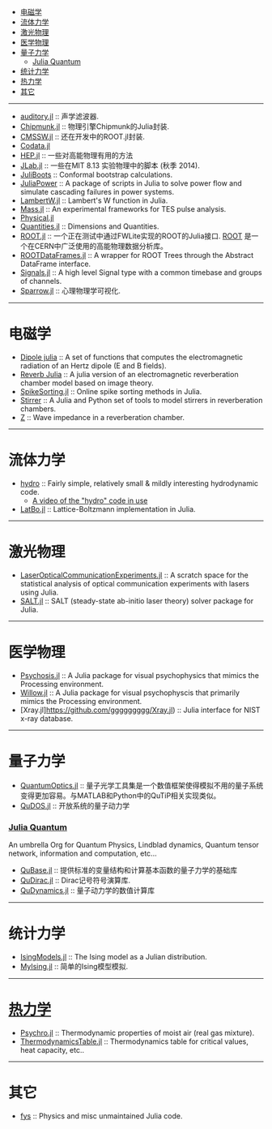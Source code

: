 + [电磁学](#电磁学)
+ [流体力学](#流体力学)
+ [激光物理](#激光物理)
+ [医学物理](#医学物理)
+ [量子力学](#量子力学)
   + [Julia Quantum](#juliaquantum)
+ [统计力学](#统计力学)
+ [热力学](#热力学)
+ [其它](#其它)

----

+ [auditory.jl](https://github.com/jfsantos/auditory.jl) :: 声学滤波器.
+ [Chipmunk.jl](https://github.com/zyedidia/Chipmunk.jl) :: 物理引擎Chipmunk的Julia封装.
+ [CMSSW.jl](https://github.com/jpata/CMSSW.jl) :: 还在开发中的ROOT.jl封装.
+ [Codata.jl](https://github.com/kofron/Codata.jl)
+ [HEP.jl](https://github.com/jpata/HEP.jl) :: 一些对高能物理有用的方法
+ [JLab.jl](https://github.com/amyascwk/JLab.jl) :: 一些在MIT 8.13 实验物理中的脚本 (秋季 2014).
+ [JuliBoots](https://github.com/mfpaulos/JuliBoots) :: Conformal bootstrap calculations.
+ [JuliaPower](https://github.com/prezaei85/JuliaPower) :: A package of scripts in Julia to solve power flow and simulate cascading failures in power systems.
+ [LambertW.jl](https://github.com/robertdj/LambertW.jl) :: Lambert's W function in Julia.
+ [Mass.jl](https://github.com/ggggggggg/Mass.jl) :: An experimental frameworks for TES pulse analysis.
+ [Physical.jl](https://github.com/ggggggggg/Physical.jl)
+ [Quantities.jl](https://github.com/ElOceanografo/Quantities.jl) :: Dimensions and Quantities.
+ [ROOT.jl](https://github.com/jpata/ROOT.jl) :: 一个正在测试中通过FWLite实现的ROOT的Julia接口. [ROOT](http://root.cern.ch) 是一个在CERN中广泛使用的高能物理数据分析库。
+ [ROOTDataFrames.jl](https://github.com/jpata/ROOTDataFrames.jl) :: A wrapper for ROOT Trees through the Abstract DataFrame interface.
+ [Signals.jl](https://github.com/mbauman/Signals.jl) :: A high level Signal type with a common timebase and groups of channels.
+ [Sparrow.jl](https://github.com/rennis250/Sparrow.jl) :: 心理物理学可视化.

----

# 电磁学
+ [Dipole julia](https://github.com/manuamador/Dipole_julia) :: A set of functions that computes the electromagnetic radiation of an Hertz dipole (E and B fields).
+ [Reverb Julia](https://github.com/manuamador/Reverb_Julia) :: A julia version of an electromagnetic reverberation chamber model based on image theory.
+ [SpikeSorting.jl](https://github.com/paulmthompson/SpikeSorting.jl) :: Online spike sorting methods in Julia.
+ [Stirrer](https://github.com/manuamador/Stirrer) :: A Julia and Python set of tools to model stirrers in reverberation chambers.
+ [Z](https://github.com/manuamador/Z) :: Wave impedance in a reverberation chamber.

----

# 流体力学
+ [hydro](http://github.com/natj/hydro) :: Fairly simple, relatively small & mildly interesting hydrodynamic code.
   + [A video of the "hydro" code in use](https://vimeo.com/95607699)
+ [LatBo.jl](https://github.com/UCL/LatBo.jl) :: Lattice-Boltzmann implementation in Julia.

----

# 激光物理
+ [LaserOpticalCommunicationExperiments.jl](https://github.com/scidom/LaserOpticalCommunicationExperiments.jl) :: A scratch space for the statistical analysis of optical communication experiments with lasers using Julia.
+ [SALT.jl](https://github.com/xdavidliu/SALT.jl) :: SALT (steady-state ab-initio laser theory) solver package for Julia.

----

# 医学物理
+ [Psychosis.jl](https://github.com/rennis250/Psychosis.jl) :: A Julia package for visual psychophysics that mimics the Processing environment.
+ [Willow.jl](https://github.com/rennis250/Willow.jl) :: A Julia package for visual psychophyscis that primarily mimics the Processing environment.
+ [Xray.jl]https://github.com/ggggggggg/Xray.jl) :: Julia interface for NIST x-ray database.

----

# 量子力学
+ [QuantumOptics.jl](https://github.com/bastikr/QuantumOptics.jl) :: 量子光学工具集是一个数值框架使得模拟不用的量子系统变得更加容易。与MATLAB和Python中的QuTiP相关实现类似。
+ [QuDOS.jl](https://github.com/acroy/QuDOS.jl) :: 开放系统的量子动力学

### [Julia Quantum](http://juliaquantum.github.io/)
An umbrella Org for Quantum Physics, Lindblad dynamics, Quantum tensor network, information and computation, etc...
+ [QuBase.jl](https://github.com/JuliaQuantum/QuBase.jl) :: 提供标准的变量结构和计算基本函数的量子力学的基础库
+ [QuDirac.jl](https://github.com/JuliaQuantum/QuDirac.jl) :: Dirac记号符号演算库.
+ [QuDynamics.jl](https://github.com/JuliaQuantum/QuDynamics.jl) :: 量子动力学的数值计算库

----

# 统计力学
+ [IsingModels.jl](https://github.com/johnmyleswhite/IsingModels.jl) :: The Ising model as a Julian distribution.
+ [MyIsing.jl](https://github.com/kaslusimoes/MyIsing.jl) :: 简单的Ising模型模拟.

----

# [热力学](http://en.wikipedia.org/wiki/Category:Thermodynamics)
+ [Psychro.jl](https://github.com/pjabardo/Psychro.jl) :: Thermodynamic properties of moist air (real gas mixture).
+ [ThermodynamicsTable.jl](https://github.com/DANA-Laboratory/热力学Table.jl) :: Thermodynamics table for critical values, heat capacity, etc..

----

# 其它
+ [fys](https://github.com/jhlq/fys) :: Physics and misc unmaintained Julia code.
